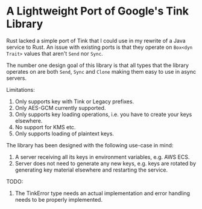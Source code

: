 # A Lightweight Port of Google's Tink Library

Rust lacked a simple port of Tink that I could use in my rewrite of a Java service to Rust.
An issue with existing ports is that they operate on `Box<dyn Trait>` values that aren't
`Send` nor `Sync`.

The number one design goal of this library is that all types that the library operates on
are both `Send`, `Sync` and `Clone` making them easy to use in async servers.

Limitations:

1. Only supports key with Tink or Legacy prefixes.
1. Only AES-GCM currently supported.
1. Only supports key loading operations, i.e. you have to create your keys elsewhere.
1. No support for KMS etc.
1. Only supports loading of plaintext keys.

The library has been designed with the following use-case in mind:

1. A server receiving all its keys in environment variables, e.g. AWS ECS.
1. Server does not need to generate any new keys, e.g. keys are rotated by generating
   key material elsewhere and restarting the service.

TODO:

1. The TinkError type needs an actual implementation and error handling needs to be properly implemented.
